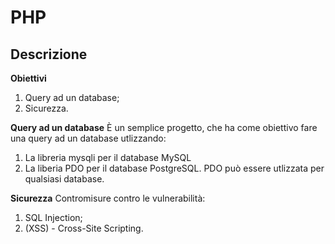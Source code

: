 # PHP

## Descrizione
**Obiettivi**
1. Query ad un database;
2. Sicurezza.

**Query ad un database**
È un semplice progetto, che ha come obiettivo fare una query ad un database utlizzando:
1. La libreria mysqli per il database MySQL
2. La liberia PDO per il database PostgreSQL. PDO può essere utlizzata per qualsiasi database.

**Sicurezza**
Contromisure contro le vulnerabilità:
1. SQL Injection;
2. (XSS) - Cross-Site Scripting.

